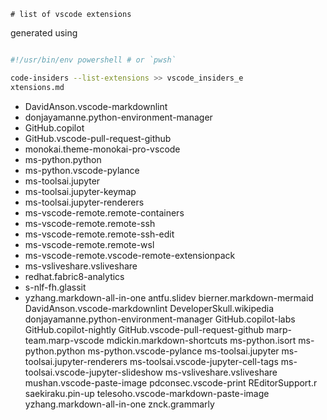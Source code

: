 	# list of vscode extensions

generated using

```bash

#!/usr/bin/env powershell # or `pwsh`

code-insiders --list-extensions >> vscode_insiders_e
xtensions.md

```

- DavidAnson.vscode-markdownlint
- donjayamanne.python-environment-manager
- GitHub.copilot
- GitHub.vscode-pull-request-github
- monokai.theme-monokai-pro-vscode
- ms-python.python
- ms-python.vscode-pylance
- ms-toolsai.jupyter
- ms-toolsai.jupyter-keymap
- ms-toolsai.jupyter-renderers
- ms-vscode-remote.remote-containers
- ms-vscode-remote.remote-ssh
- ms-vscode-remote.remote-ssh-edit
- ms-vscode-remote.remote-wsl
- ms-vscode-remote.vscode-remote-extensionpack
- ms-vsliveshare.vsliveshare
- redhat.fabric8-analytics
- s-nlf-fh.glassit
- yzhang.markdown-all-in-one
antfu.slidev
bierner.markdown-mermaid
DavidAnson.vscode-markdownlint
DeveloperSkull.wikipedia
donjayamanne.python-environment-manager
GitHub.copilot-labs
GitHub.copilot-nightly
GitHub.vscode-pull-request-github
marp-team.marp-vscode
mdickin.markdown-shortcuts
ms-python.isort
ms-python.python
ms-python.vscode-pylance
ms-toolsai.jupyter
ms-toolsai.jupyter-renderers
ms-toolsai.vscode-jupyter-cell-tags
ms-toolsai.vscode-jupyter-slideshow
ms-vsliveshare.vsliveshare
mushan.vscode-paste-image
pdconsec.vscode-print
REditorSupport.r
saekiraku.pin-up
telesoho.vscode-markdown-paste-image
yzhang.markdown-all-in-one
znck.grammarly
